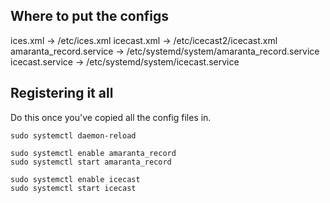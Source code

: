 ## Where to put the configs
ices.xml -> /etc/ices.xml
icecast.xml -> /etc/icecast2/icecast.xml
amaranta_record.service -> /etc/systemd/system/amaranta_record.service
icecast.service -> /etc/systemd/system/icecast.service

## Registering it all

Do this once you've copied all the config files in.

```
sudo systemctl daemon-reload
```
```
sudo systemctl enable amaranta_record
sudo systemctl start amaranta_record
```
```
sudo systemctl enable icecast
sudo systemctl start icecast
```
